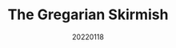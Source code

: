 ---
title:  "The Gregarian Skirmish"
team: "Rayaan Sheik | Mithun Murali | Zuha Asif | Annapurna Garimella"
tags: AR Mobile Unity

video_provider: "youtube"
video_id:

header:
    teaser: /assets/img/projects/2022/course_project_image3.png

overview: The Gregarian Skirmish is a 2 player marker-based AR game. The game follows a storyline where the two war chiefs (Player 1 & Player 2) from the planet of Gregaria set out in search of a mystic energy source. The war chiefs found out that the one who acquires the mystic energy source will become the supreme commander of Gregaria. So they fight with each other using the army that is given to them. The winner will acquire the mystic energy source. The game is designed based on proximity sensing between different image targets and image target recognition. Players are given a set of cards and each time a card is placed the character pops up and interacts with the opponent’s character. Each win will reward the player with a hexagonal card. The objective of the game is to unlock a magical object by winning 6 hexagonal cards. These 6 hexagonal cards will be used to form an enclosure around the target card which unlocks the mystic energy source.


project-link: 

active: "yes"
type: "course"
year: "2022"
date: 20220118

---